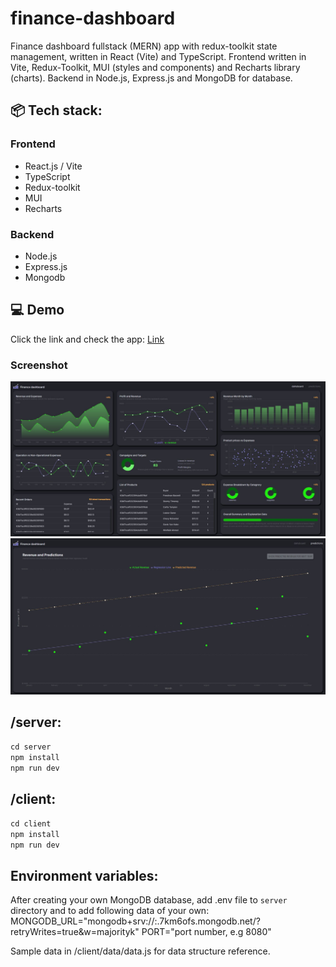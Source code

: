 # finance-dashboard
Finance dashboard fullstack (MERN) app with redux-toolkit state management, written in React (Vite) and TypeScript. Frontend written in Vite, Redux-Toolkit, MUI (styles and components) and Recharts library (charts). Backend in Node.js, Express.js and MongoDB for database.


## 📦 Tech stack:
### Frontend
- React.js / Vite
- TypeScript
- Redux-toolkit
- MUI
- Recharts

### Backend
- Node.js
- Express.js
- Mongodb


## 💻 Demo
Click the link and check the app: [Link](https://ms-finance-dashboard.vercel.app/)

### Screenshot

![](./client/public/assets/dashboard.JPG)
![](./client/public/assets/predicstions.JPG)

## /server: 
`cd server`  
`npm install`  
`npm run dev`  

## /client:
`cd client`  
`npm install`  
`npm run dev`  

## Environment variables:
After creating your own MongoDB database, add .env file to `server` directory and to add following data of your own:
MONGODB_URL="mongodb+srv://<your-username>:<your-password>.7km6ofs.mongodb.net/<your-database-name>?retryWrites=true&w=majorityk"
PORT="port number, e.g 8080"

Sample data in /client/data/data.js for data structure reference.

